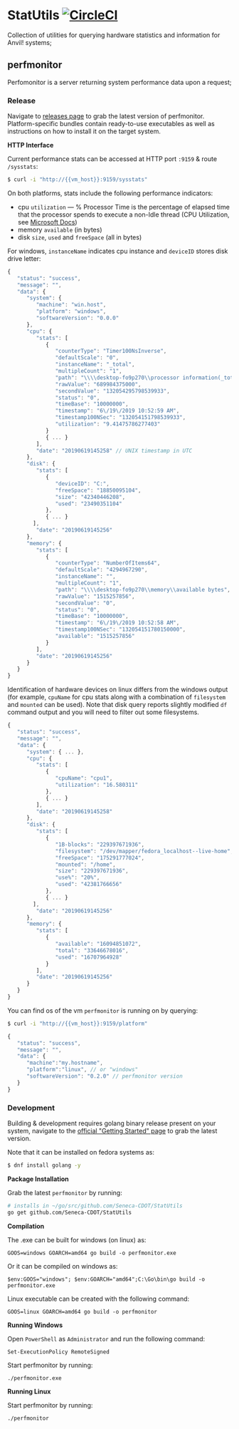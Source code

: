 # StatUtils [![CircleCI](https://circleci.com/gh/Seneca-CDOT/StatUtils/tree/master.svg?style=svg)](https://circleci.com/gh/Seneca-CDOT/StatUtils/tree/master)

Collection of utilities for querying hardware statistics and information for Anvil! systems;

## perfmonitor

Perfomonitor is a server returning system performance data upon a request;


### Release

Navigate to [releases page](https://github.com/Seneca-CDOT/StatUtils/releases) to grab the latest version of perfmonitor. Platform-specific bundles contain ready-to-use executables as well as instructions on how to install it on the target system.


**HTTP Interface**

Current performance stats can be accessed at HTTP port `:9159` & route `/sysstats`:

```bash
$ curl -i "http://{{vm_host}}:9159/sysstats"
```

On both platforms, stats include the following performance indicators:

- cpu `utilization` — % Processor Time is the percentage of elapsed time that the processor spends to execute a non-Idle thread (CPU Utilization, see [Microsoft Docs](https://social.technet.microsoft.com/wiki/contents/articles/12984.understanding-processor-processor-time-and-process-processor-time.aspx))
- memory `available` (in bytes)
- disk `size`, `used` and `freeSpace` (all in bytes)

For windows, `instanceName` indicates cpu instance and `deviceID` stores disk drive letter:

```javascript
{
   "status": "success",
   "message": "",
   "data": {
      "system": {
         "machine": "win.host",
         "platform": "windows",
         "softwareVersion": "0.0.0"
      },
      "cpu": {
         "stats": [
            {
               "counterType": "Timer100NsInverse",
               "defaultScale": "0",
               "instanceName": "_total",
               "multipleCount": "1",
               "path": "\\\\desktop-fo9p270\\processor information(_total)\\% processor time",
               "rawValue": "689984375000",
               "secondValue": "132054295798539933",
               "status": "0",
               "timeBase": "10000000",
               "timestamp": "6\/19\/2019 10:52:59 AM",
               "timestamp100NSec": "132054151798539933",
               "utilization": "9.41475786277403"
            }
            { ... }
         ],
         "date": "20190619145258" // UNIX timestamp in UTC
      },
      "disk": {
         "stats": [
            {
               "deviceID": "C:",
               "freeSpace": "18850095104",
               "size": "42340446208",
               "used": "23490351104"
            },
            { ... }
        ],
         "date": "20190619145256"
      },
      "memory": {
         "stats": [
            {
               "counterType": "NumberOfItems64",
               "defaultScale": "4294967290",
               "instanceName": "",
               "multipleCount": "1",
               "path": "\\\\desktop-fo9p270\\memory\\available bytes",
               "rawValue": "1515257856",
               "secondValue": "0",
               "status": "0",
               "timeBase": "10000000",
               "timestamp": "6\/19\/2019 10:52:58 AM",
               "timestamp100NSec": "132054151780150000",
               "available": "1515257856"
            }
         ],
         "date": "20190619145256"
      }
   }
}
```

Identification of hardware devices on linux differs from the windows output (for example, `cpuName` for cpu stats along with a combination of `filesystem` and `mounted` can be used). Note that disk query reports slightly modified `df` command output and you will need to filter out some filesystems. 


```javascript
{
   "status": "success",
   "message": "",
   "data": {
      "system": { ... },
      "cpu": {
         "stats": [
            {
               "cpuName": "cpu1",
               "utilization": "16.580311"
            },
            { ... }
         ],
         "date": "20190619145258"
      },
      "disk": {
         "stats": [
            {
               "1B-blocks": "229397671936",
               "filesystem": "/dev/mapper/fedora_localhost--live-home",
               "freeSpace": "175291777024",
               "mounted": "/home",
               "size": "229397671936",
               "use%": "20%",
               "used": "42381766656"
            },
            { ... }
        ],
         "date": "20190619145256"
      },
      "memory": {
         "stats": [
            {
               "available": "16094851072",
               "total": "33646678016",
               "used": "16707964928"
            }
         ],
         "date": "20190619145256"
      }
   }
}
```

You can find os of the vm `perfmonitor` is running on by querying:

```bash
$ curl -i "http://{{vm_host}}:9159/platform"
```

```javascript
{
   "status": "success",
   "message": "",
   "data": {
      "machine":"my.hostname",
      "platform":"linux", // or "windows"
      "softwareVersion": "0.2.0" // perfmonitor version
   }
}
```

### Development

Building & development requires golang binary release present on your system, navigate to the [official "Getting Started" page](https://golang.org/doc/install) to grab the latest version.

Note that it can be installed on fedora systems as:

```bash
$ dnf install golang -y
```

**Package Installation**

Grab the latest `perfmonitor` by running:

```bash
# installs in ~/go/src/github.com/Seneca-CDOT/StatUtils
go get github.com/Seneca-CDOT/StatUtils 
```

**Compilation**

The .exe can be built for windows (on linux) as:

`GOOS=windows GOARCH=amd64 go build -o perfmonitor.exe`

Or it can be compiled on windows as:

`$env:GOOS="windows"; $env:GOARCH="amd64";C:\Go\bin\go build -o perfmonitor.exe`

Linux executable can be created with the following command:

`GOOS=linux GOARCH=amd64 go build -o perfmonitor`

**Running Windows**

Open `PowerShell` as `Administrator` and run the following command:

`Set-ExecutionPolicy RemoteSigned`

Start perfmonitor by running:

`./perfmonitor.exe`

**Running Linux**

Start perfmonitor by running:

`./perfmonitor`
